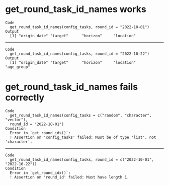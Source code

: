 # get_round_task_id_names works

    Code
      get_round_task_id_names(config_tasks, round_id = "2022-10-01")
    Output
      [1] "origin_date" "target"      "horizon"     "location"   

---

    Code
      get_round_task_id_names(config_tasks, round_id = "2022-10-22")
    Output
      [1] "origin_date" "target"      "horizon"     "location"    "age_group"  

# get_round_task_id_names fails correctly

    Code
      get_round_task_id_names(config_tasks = c("random", "character", "vector"),
      round_id = "2022-10-01")
    Condition
      Error in `get_round_ids()`:
      ! Assertion on 'config_tasks' failed: Must be of type 'list', not 'character'.

---

    Code
      get_round_task_id_names(config_tasks, round_id = c("2022-10-01", "2022-10-22"))
    Condition
      Error in `get_round_idx()`:
      ! Assertion on 'round_id' failed: Must have length 1.

